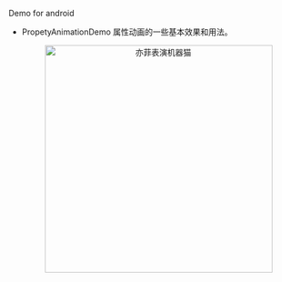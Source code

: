 Demo for android

* PropetyAnimationDemo 属性动画的一些基本效果和用法。

  <div align=center><img src="http://7xrl8j.com1.z0.glb.clouddn.com/ezgif.com-video-to-gif.gif" width="400" height="400" alt="亦菲表演机器猫"/></div>

  ​